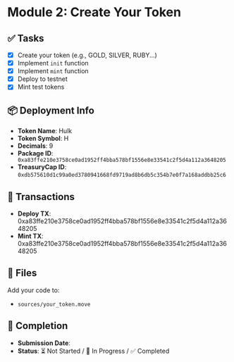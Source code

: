 # Module 2: Create Your Token

## ✅ Tasks

- [x] Create your token (e.g., GOLD, SILVER, RUBY...)
- [x] Implement `init` function
- [x] Implement `mint` function
- [x] Deploy to testnet
- [x] Mint test tokens

## 📦 Deployment Info

- **Token Name**: Hulk
- **Token Symbol**: H
- **Decimals**: 9
- **Package ID**: ` 0xa83ffe210e3758ce0ad1952ff4bba578bf1556e8e33541c2f5d4a112a3648205`
- **TreasuryCap ID**: `0xdb575610d1c99a0ed3780941668fd9719ad8b6db5c354b7e0f7a168addbb25c6`

## 🔗 Transactions

- **Deploy TX**: 0xa83ffe210e3758ce0ad1952ff4bba578bf1556e8e33541c2f5d4a112a3648205
- **Mint TX**: 0xa83ffe210e3758ce0ad1952ff4bba578bf1556e8e33541c2f5d4a112a3648205

## 📂 Files

Add your code to:

- `sources/your_token.move`

## 📅 Completion

- **Submission Date**:
- **Status**: ⏳ Not Started / 🚧 In Progress / ✅ Completed

